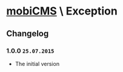 # [mobiCMS](http://mobicms.net) \ Exception

## Changelog

### 1.0.0 `25.07.2015`
  * The initial version
